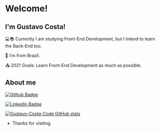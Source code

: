 # Welcome!

 

## I'm Gustavo Costa!

 

:computer::books: Currently I am studying Front-End Development, but I intend to learn the Back-End too.

:house_with_garden: I’m from Brazil.

:outbox_tray: 2021 Goals: Learn Front-End Development as much as possible.

## About me

[![Github Badge](https://img.shields.io/badge/-Github-000?style=flat-square&logo=Github&logoColor=white&link=https://github.com/Gustavo-Costa-Code)](https://github.com/Gustavo-Costa-Code)

[![Linkedin Badge](https://img.shields.io/badge/-LinkedIn-blue?style=flat-square&logo=Linkedin&logoColor=white&link=https://www.linkedin.com/in/gustavo-costa-da-silva-3a3a68212/)](https://www.linkedin.com/in/gustavo-costa-da-silva-3a3a68212/)

[![Gustavo-Costa-Code GitHub stats](https://github-readme-stats.vercel.app/api?username=Gustavo-Costa-Code&theme=merko)](https://github.com/Gustavo-Costa-Code/github-readme-stats)

- Thanks for visiting.
